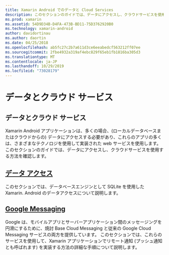 ```yaml
---
title: Xamarin Android でのデータと Cloud Services
description: このセクションのガイドでは、データにアクセスし、クラウドサービスを使用する方法を確認します。
ms.prod: xamarin
ms.assetid: 54D9D34B-D4FA-473B-BD11-75D3762920B0
ms.technology: xamarin-android
author: davidortinau
ms.author: daortin
ms.date: 04/25/2018
ms.openlocfilehash: ab5fc27c2b7a611d3ce6eeabedcf563212ff07ee
ms.sourcegitcommit: 2fbe4932a319af4ebc829f65eb1fb1816ba305d3
ms.translationtype: MT
ms.contentlocale: ja-JP
ms.lasthandoff: 10/29/2019
ms.locfileid: "73028179"
---
```

# <a name="data-and-cloud-services"></a>データとクラウド サービス

## <a name="data-and-cloud-services"></a>データとクラウド サービス

Xamarin Android アプリケーションは、多くの場合、(ローカルデータベースまたはクラウドからの) データにアクセスする必要があり、これらのアプリの多くは、さまざまなテクノロジを使用して実装された web サービスを使用します。 このセクションのガイドでは、データにアクセスし、クラウドサービスを使用する方法を確認します。

## <a name="data-accessandroiddata-clouddata-accessindexmd"></a>[データ アクセス](~/android/data-cloud/data-access/index.md)

このセクションでは、データベースエンジンとして SQLite を使用した Xamarin. Android のデータアクセスについて説明します。

## <a name="google-messagingandroiddata-cloudgoogle-messagingindexmd"></a>[Google Messaging](~/android/data-cloud/google-messaging/index.md)

Google は、モバイルアプリとサーバーアプリケーション間のメッセージングを円滑にするために、焼討 Base Cloud Messaging と従来の Google Cloud Messaging サービスの両方を提供しています。 このセクションでは、これらのサービスを使用して、Xamarin アプリケーションでリモート通知 (プッシュ通知とも呼ばれます) を実装する方法の詳細な手順について説明します。
